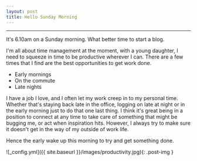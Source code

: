 ```yaml
---
layout: post
title: Hello Sunday Morning
---
```


---



It's 6.10am on a Sunday morning. What better time to start a blog. 

I'm all about time management at the moment, with a young daughter, I need to squeeze in time to be productive wherever I can. There are a few times that I find are the best opportunities to get work done. 

- Early mornings
- On the commute
- Late nights

I have a job I love, and I often let my work creep in to my personal time. Whether that's staying back late in the office, logging on late at night or in the early morning just to do that one last thing. 
I think it's great being in a position to connect at any time to take care of something that might be bugging me, or act when inspiration hits. However, I always try to make sure
it doesn't get in the way of my outside of work life. 

Hence the early wake up this morning to try and get something done. 

![_config.yml]({{ site.baseurl }}/images/productivity.jpg){: .post-img }





